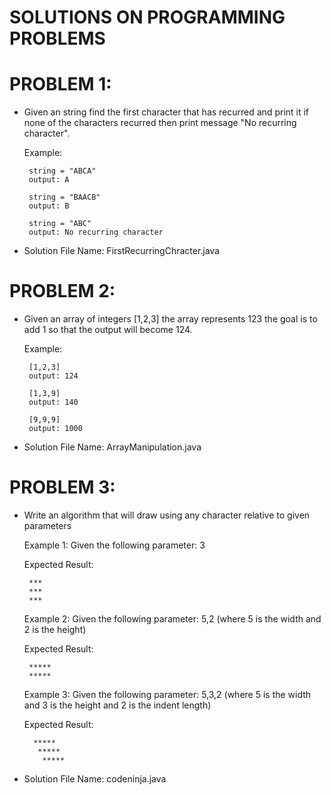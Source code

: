 # SOLUTIONS ON PROGRAMMING PROBLEMS

# PROBLEM 1:
 - Given an string find the first character that has recurred and print it if none of the characters recurred then print message "No recurring character".
 
	Example:

		string = "ABCA"
		output: A
		
		string = "BAACB"
		output: B
		
		string = "ABC"
		output: No recurring character
    
  - Solution File Name: FirstRecurringChracter.java
		
# PROBLEM 2:
 - Given an array of integers [1,2,3] the array represents 123 the goal is to add 1 so that the output will become 124.
 
	Example:
	
		[1,2,3]
		output: 124
		
		[1,3,9]
		output: 140
		
		[9,9,9]
		output: 1000
    
  - Solution File Name: ArrayManipulation.java
  
  # PROBLEM 3:
 - Write an algorithm that will draw using any character relative to given parameters
 
	Example 1: 
	Given the following parameter: 3 
	
	Expected Result:	
	
		***
		***
		***
		
	Example 2: 
	Given the following parameter: 5,2 (where 5 is the width and 2 is the height) 
	
	Expected Result:	
		
		*****
		*****
		
	Example 3: 
	Given the following parameter: 5,3,2 (where 5 is the width and 3 is the height and 2 is the indent length) 
	
	Expected Result:	
		
		 *****
		  *****
		   *****
    
  - Solution File Name: codeninja.java
  
  
